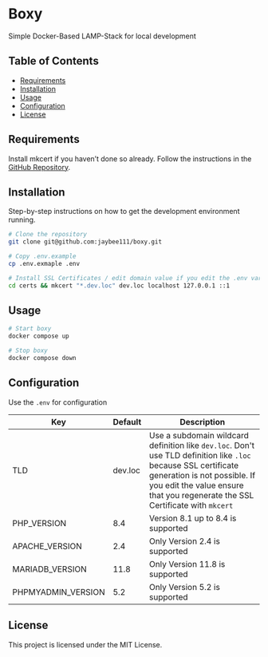 
# Boxy

Simple Docker-Based LAMP-Stack for local development

## Table of Contents

- [Requirements](#requirements)
- [Installation](#installation)
- [Usage](#usage)
- [Configuration](#configuration)
- [License](#license)

## Requirements

Install mkcert if you haven’t done so already. Follow the instructions in the [GitHub Repository](https://github.com/FiloSottile/mkcert).

## Installation

Step-by-step instructions on how to get the development environment running.

```bash
# Clone the repository
git clone git@github.com:jaybee111/boxy.git

# Copy .env.example
cp .env.exmaple .env

# Install SSL Certificates / edit domain value if you edit the .env variable TLD
cd certs && mkcert "*.dev.loc" dev.loc localhost 127.0.0.1 ::1
```

## Usage

```bash
# Start boxy
docker compose up

# Stop boxy
docker compose down
```

## Configuration

Use the `.env` for configuration

| Key            | Default | Description                                                                                                                                                                                                                     |
|----------------|---------|---------------------------------------------------------------------------------------------------------------------------------------------------------------------------------------------------------------------------------|
| TLD            | dev.loc | Use a subdomain wildcard definition like `dev.loc`. Don't use TLD definition like `.loc` because SSL certificate generation is not possible. If you edit the value ensure that you regenerate the SSL Certificate with `mkcert` |
| PHP_VERSION    | 8.4     | Version 8.1 up to 8.4 is supported                                                                                                                                                                                              |
| APACHE_VERSION | 2.4     | Only Version 2.4 is supported                                                                                                                                                                                                   |
| MARIADB_VERSION | 11.8    | Only Version 11.8 is supported                                                                                                                                                                                                  |
| PHPMYADMIN_VERSION | 5.2     | Only Version 5.2 is supported                                                                                                                                                                                                   |

## License

This project is licensed under the MIT License.
